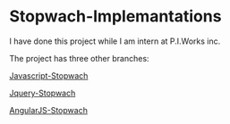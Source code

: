 # Stopwach-Implemantations

I have done this project while I am intern at P.I.Works inc.

The project has three other branches:

[Javascript-Stopwach](https://github.com/yusufarslanalp/Stopwach-Implemantations/tree/Javascript-Stopwach)

[Jquery-Stopwach](https://github.com/yusufarslanalp/Stopwach-Implemantations/tree/Jquery-Stopwach)

[AngularJS-Stopwach](https://github.com/yusufarslanalp/Stopwach-Implemantations/tree/AngularJS-Stopwach)